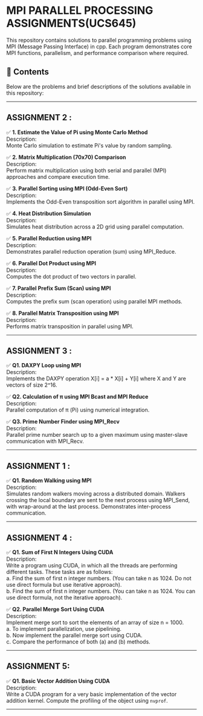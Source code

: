 # MPI PARALLEL PROCESSING ASSIGNMENTS(UCS645)

This repository contains solutions to parallel programming problems using MPI (Message Passing Interface) in cpp. Each program demonstrates core MPI functions, parallelism, and performance comparison where required.

## 📂 Contents

Below are the problems and brief descriptions of the solutions available in this repository:

---

## ASSIGNMENT 2 :

✅ **1. Estimate the Value of Pi using Monte Carlo Method**  
Description:  
Monte Carlo simulation to estimate Pi's value by random sampling.

✅ **2. Matrix Multiplication (70x70) Comparison**  
Description:  
Perform matrix multiplication using both serial and parallel (MPI) approaches and compare execution time.

✅ **3. Parallel Sorting using MPI (Odd-Even Sort)**  
Description:  
Implements the Odd-Even transposition sort algorithm in parallel using MPI.

✅ **4. Heat Distribution Simulation**  
Description:  
Simulates heat distribution across a 2D grid using parallel computation.

✅ **5. Parallel Reduction using MPI**  
Description:  
Demonstrates parallel reduction operation (sum) using MPI_Reduce.

✅ **6. Parallel Dot Product using MPI**  
Description:  
Computes the dot product of two vectors in parallel.

✅ **7. Parallel Prefix Sum (Scan) using MPI**  
Description:  
Computes the prefix sum (scan operation) using parallel MPI methods.

✅ **8. Parallel Matrix Transposition using MPI**  
Description:  
Performs matrix transposition in parallel using MPI.

---

## ASSIGNMENT 3 :

✅ **Q1. DAXPY Loop using MPI**  
Description:  
Implements the DAXPY operation X[i] = a * X[i] + Y[i] where X and Y are vectors of size 2^16.

✅ **Q2. Calculation of π using MPI Bcast and MPI Reduce**  
Description:  
Parallel computation of π (Pi) using numerical integration.

✅ **Q3. Prime Number Finder using MPI_Recv**  
Description:  
Parallel prime number search up to a given maximum using master-slave communication with MPI_Recv.

---

## ASSIGNMENT 1 :

✅ **Q1. Random Walking using MPI**  
Description:  
Simulates random walkers moving across a distributed domain. Walkers crossing the local boundary are sent to the next process using MPI_Send, with wrap-around at the last process. Demonstrates inter-process communication.

---

## ASSIGNMENT 4 :

✅ **Q1. Sum of First N Integers Using CUDA**  
Description:  
Write a program using CUDA, in which all the threads are performing different tasks. These tasks are as follows:  
a. Find the sum of first n integer numbers. (You can take n as 1024. Do not use direct formula but use iterative approach).  
b. Find the sum of first n integer numbers. (You can take n as 1024. You can use direct formula, not the iterative approach).

✅ **Q2. Parallel Merge Sort Using CUDA**  
Description:  
Implement merge sort to sort the elements of an array of size n = 1000.  
a. To implement parallelization, use pipelining.  
b. Now implement the parallel merge sort using CUDA.  
c. Compare the performance of both (a) and (b) methods.

---

## ASSIGNMENT 5:

✅ **Q1. Basic Vector Addition Using CUDA**  
Description:  
Write a CUDA program for a very basic implementation of the vector addition kernel. Compute the profiling of the object using `nvprof`.

---
